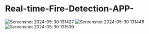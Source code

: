 # Real-time-Fire-Detection-APP-


![Screenshot 2024-05-30 131427](https://github.com/aman9650/Real-time-Fire-Detection-APP-/assets/97427361/3fede40e-8e4c-4eac-ad3a-37cbb8407f15)
![Screenshot 2024-05-30 131446](https://github.com/aman9650/Real-time-Fire-Detection-APP-/assets/97427361/ad1446ce-84ff-490a-b3a2-60e3c14e7adc)
![Screenshot 2024-05-30 131539](https://github.com/aman9650/Real-time-Fire-Detection-APP-/assets/97427361/7d82d1ee-06bf-4c66-8cfb-620d73010f41)




